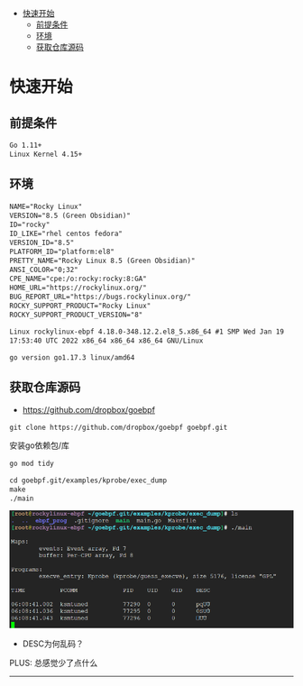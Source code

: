 <!-- MDTOC maxdepth:6 firsth1:1 numbering:0 flatten:0 bullets:1 updateOnSave:1 -->

- [快速开始](#快速开始)   
   - [前提条件](#前提条件)   
   - [环境](#环境)   
   - [获取仓库源码](#获取仓库源码)   

<!-- /MDTOC -->
# 快速开始

## 前提条件

```
Go 1.11+
Linux Kernel 4.15+
```


## 环境

```
NAME="Rocky Linux"
VERSION="8.5 (Green Obsidian)"
ID="rocky"
ID_LIKE="rhel centos fedora"
VERSION_ID="8.5"
PLATFORM_ID="platform:el8"
PRETTY_NAME="Rocky Linux 8.5 (Green Obsidian)"
ANSI_COLOR="0;32"
CPE_NAME="cpe:/o:rocky:rocky:8:GA"
HOME_URL="https://rockylinux.org/"
BUG_REPORT_URL="https://bugs.rockylinux.org/"
ROCKY_SUPPORT_PRODUCT="Rocky Linux"
ROCKY_SUPPORT_PRODUCT_VERSION="8"
```


```
Linux rockylinux-ebpf 4.18.0-348.12.2.el8_5.x86_64 #1 SMP Wed Jan 19 17:53:40 UTC 2022 x86_64 x86_64 x86_64 GNU/Linux
```


```
go version go1.17.3 linux/amd64
```


## 获取仓库源码

* <https://github.com/dropbox/goebpf>

```
git clone https://github.com/dropbox/goebpf goebpf.git
```

安装go依赖包/库

```
go mod tidy
```


```
cd goebpf.git/examples/kprobe/exec_dump
make
./main
```

![20220420_220853_92](image/20220420_220853_92.png)

* DESC为何乱码？




PLUS: 总感觉少了点什么






---
